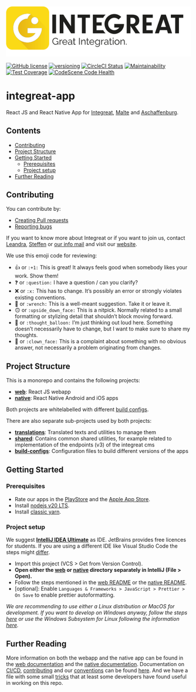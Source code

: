 ![Integreat](build-configs/integreat/assets/app-logo.svg)


[![GitHub license](https://img.shields.io/badge/license-MIT-blue.svg)](https://github.com/facebook/react/blob/master/LICENSE)
[![versioning](https://img.shields.io/badge/calver-YYYY.MM.PATCH-22bfda.svg)](version.json)
[![CircleCI Status](https://circleci.com/gh/digitalfabrik/integreat-app.svg?style=shield)](https://circleci.com/gh/digitalfabrik/integreat-app)
[![Maintainability](https://api.codeclimate.com/v1/badges/5be95233a83e181d8a42/maintainability)](https://codeclimate.com/github/digitalfabrik/integreat-app/maintainability)
[![Test Coverage](https://api.codeclimate.com/v1/badges/5be95233a83e181d8a42/test_coverage)](https://codeclimate.com/github/digitalfabrik/integreat-app/test_coverage)
[![CodeScene Code Health](https://codescene.io/projects/53058/status-badges/code-health)](https://codescene.io/projects/53058)

# integreat-app

React JS and React Native App for [Integreat](https://integreat-app.de), [Malte](https://www.malteser-werke.de/malte-app.html) and [Aschaffenburg](https://aschaffenburg.app).

## Contents

- [Contributing](#contributing)
- [Project Structure](#project-structure)
- [Getting Started](#getting-started)
  - [Prerequisites](#prerequisites)
  - [Project setup](#project-setup)
- [Further Reading](#further-reading)

## Contributing

You can contribute by:

- [Creating Pull requests](docs/contributing.md#pull-requests)
- [Reporting bugs](docs/contributing.md#bug-reporting)

If you want to know more about Integreat or if you want to join us, contact [Leandra](mailto:leandra.hahn@tuerantuer.org),
[Steffen](mailto:steffen.kleinle@tuerantuer.org) or [our info mail](mailto:info@integreat-app.de) and visit our [website](https://integreat-app.de).

We use this emoji code for reviewing:

- :+1: or `:+1:` This is great! It always feels good when somebody likes your work. Show them!
- :question: or `:question:` I have a question / can you clarify?
- :x: or `:x:` This has to change. It’s possibly an error or strongly violates existing conventions.
- :wrench: or `:wrench:` This is a well-meant suggestion. Take it or leave it.
- :upside_down_face: or `:upside_down_face:` This is a nitpick. Normally related to a small formatting or stylizing detail that shouldn’t block moving forward.
- :thought_balloon: or `:thought_balloon:` I’m just thinking out loud here. Something doesn’t necessarily have to change, but I want to make sure to share my thoughts.
- :clown_face: or `:clown_face:` This is a complaint about something with no obvious answer, not necessarily a problem originating from changes.

## Project Structure

This is a monorepo and contains the following projects:

- **[web](web/README.md)**: React JS webapp
- **[native](native/README.md)**: React Native Android and iOS apps

Both projects are whitelabelled with different [build configs](build-configs/README.md).

There are also separate sub-projects used by both projects:

- **[translations](translations/README.md)**: Translated texts and utilities to manage them
- **[shared](shared/README.md)**: Contains common shared utilities, for example related to implementation of the endpoints (v3) of the integreat cms
- **[build-configs](build-configs/README.md)**: Configuration files to build different versions of the apps

## Getting Started

### Prerequisites

- Rate our apps in the [PlayStore](https://play.google.com/store/apps/developer?id=T%C3%BCr+an+T%C3%BCr+-+Digitalfabrik+gGmbH)
  and the [Apple App Store](https://apps.apple.com/ae/developer/tur-an-tur-digitalfabrik-ggmbh/id1309363258).
- Install [nodejs v20 LTS](https://nodejs.org/).
- Install [classic yarn](https://classic.yarnpkg.com).

### Project setup

We suggest **[IntelliJ IDEA Ultimate](https://www.jetbrains.com/idea/)** as IDE. JetBrains provides free licences for students.
If you are using a different IDE like Visual Studio Code the steps might [differ](./docs/vscode.md).

- Import this project (VCS > Get from Version Control).
- **Open either the [web](web) or [native](native) directory separately in IntelliJ (File > Open).**
- Follow the steps mentioned in the [web README](web/README.md) or the [native README](native/README.md).
- [optional]: Enable `Languages & Frameworks > JavaScript > Prettier > On Save` to enable prettier autoformatting.

_We are recommending to use either a Linux distribution or MacOS for development.
If you want to develop on Windows anyway, follow the steps [here](./docs/windows-setup.md)
or use the Windows Subsystem for Linux following the information [here](./docs/wsl-setup.md)._

## Further Reading

More information on both the webapp and the native app can be found in the [web documentation](web/docs)
and the [native documentation](native/docs). Documentation on [CI/CD](docs/cicd.md),
[contributing](docs/contributing.md) and our [conventions](docs/conventions.md) can be found [here](docs).
And we have a file with some small [tricks](docs/development-tips.md) that at least some developers have found
useful in working on this repo.
